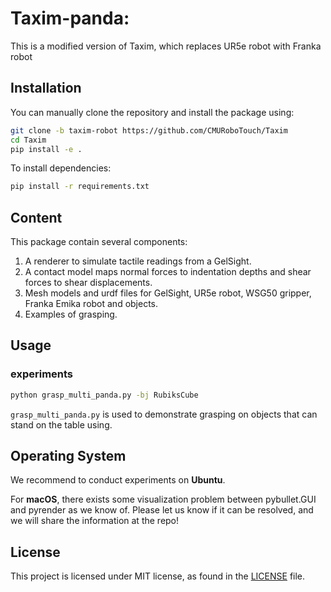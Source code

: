 # Taxim-panda: 

This is a modified version of Taxim, which replaces UR5e robot with Franka robot


## Installation

You can manually clone the repository and install the package using:

```bash
git clone -b taxim-robot https://github.com/CMURoboTouch/Taxim
cd Taxim
pip install -e .
```

To install dependencies:

```bash
pip install -r requirements.txt
```

## Content

This package contain several components:

1) A renderer to simulate tactile readings from a GelSight.
2) A contact model maps normal forces to indentation depths and shear forces to shear displacements.
2) Mesh models and urdf files for GelSight, UR5e robot, WSG50 gripper, Franka Emika robot and objects.
3) Examples of grasping.

## Usage

### experiments

```bash
python grasp_multi_panda.py -bj RubiksCube
```

`grasp_multi_panda.py` is used to demonstrate grasping on objects that can stand on the table using. 

## Operating System

We recommend to conduct experiments on **Ubuntu**.

For **macOS**, there exists some visualization problem between pybullet.GUI and pyrender as we know of. Please let us
know if it can be resolved, and we will share the information at the repo!

## License
This project is licensed under MIT license, as found in the [LICENSE](LICENSE) file.


